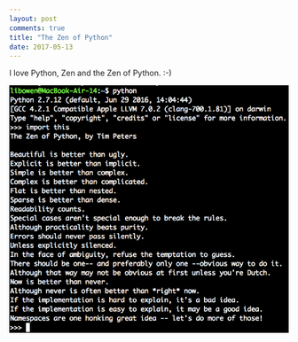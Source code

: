```yaml
---
layout: post
comments: true
title: "The Zen of Python"
date: 2017-05-13
---
```


I love Python, Zen and the Zen of Python. :-)

<div style="text-align:center">
<img src="/images/zen_python.png" alt="Drawing" style="width: 600px;"/>
</div>
